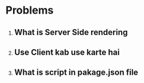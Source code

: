 # Problems 

<ol>

<li>

## What is Server Side rendering

</li>

<li>

## Use Client kab use karte hai 

</li>


<li>

## What is script in pakage.json file

</li>



</ol>